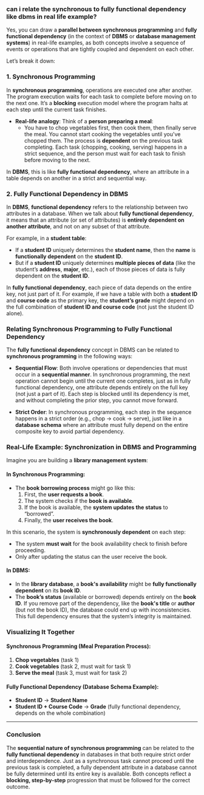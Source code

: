 ### can i relate the synchronous to fully functional dependency like dbms in real life example?

Yes, you can draw a **parallel between synchronous programming** and **fully functional dependency** (in the context of **DBMS** or **database management systems**) in real-life examples, as both concepts involve a sequence of events or operations that are tightly coupled and dependent on each other.

Let’s break it down:

### **1. Synchronous Programming**
In **synchronous programming**, operations are executed one after another. The program execution waits for each task to complete before moving on to the next one. It’s a **blocking** execution model where the program halts at each step until the current task finishes.

- **Real-life analogy**: Think of a **person preparing a meal**: 
  - You have to chop vegetables first, then cook them, then finally serve the meal. You cannot start cooking the vegetables until you've chopped them. The process is **dependent** on the previous task completing. Each task (chopping, cooking, serving) happens in a strict sequence, and the person must wait for each task to finish before moving to the next.

In **DBMS**, this is like **fully functional dependency**, where an attribute in a table depends on another in a strict and sequential way.

### **2. Fully Functional Dependency in DBMS**
In **DBMS**, **functional dependency** refers to the relationship between two attributes in a database. When we talk about **fully functional dependency**, it means that an attribute (or set of attributes) is **entirely dependent on another attribute**, and not on any subset of that attribute.

For example, in a **student table**:
- If a **student ID** uniquely determines the **student name**, then the **name** is **functionally dependent** on the **student ID**.
- But if a **student ID** uniquely determines **multiple pieces of data** (like the student’s **address**, **major**, etc.), each of those pieces of data is fully dependent on the **student ID**.

In **fully functional dependency**, each piece of data depends on the entire key, not just part of it. For example, if we have a table with both a **student ID** and **course code** as the primary key, the **student’s grade** might depend on the full combination of **student ID and course code** (not just the student ID alone).

### **Relating Synchronous Programming to Fully Functional Dependency**

The **fully functional dependency** concept in DBMS can be related to **synchronous programming** in the following ways:

- **Sequential Flow**: Both involve operations or dependencies that must occur in a **sequential manner**. In synchronous programming, the next operation cannot begin until the current one completes, just as in fully functional dependency, one attribute depends entirely on the full key (not just a part of it). Each step is blocked until its dependency is met, and without completing the prior step, you cannot move forward.
  
- **Strict Order**: In synchronous programming, each step in the sequence happens in a strict order (e.g., chop → cook → serve), just like in a **database schema** where an attribute must fully depend on the entire composite key to avoid partial dependency.

### **Real-Life Example: Synchronization in DBMS and Programming**

Imagine you are building a **library management system**:

#### In Synchronous Programming:
- The **book borrowing process** might go like this:
  1. First, the **user requests a book**.
  2. The system checks if the **book is available**.
  3. If the book is available, the **system updates the status** to “borrowed”.
  4. Finally, the **user receives the book**.

In this scenario, the system is **synchronously dependent** on each step:
- The system **must wait** for the book availability check to finish before proceeding.
- Only after updating the status can the user receive the book.

#### In DBMS:
- In the **library database**, a **book's availability** might be **fully functionally dependent** on its **book ID**.
- The **book’s status** (available or borrowed) depends entirely on the **book ID**. If you remove part of the dependency, like the **book's title** or **author** (but not the book ID), the database could end up with inconsistencies. This full dependency ensures that the system’s integrity is maintained.

### **Visualizing It Together**

#### Synchronous Programming (Meal Preparation Process):
1. **Chop vegetables** (task 1)
2. **Cook vegetables** (task 2, must wait for task 1)
3. **Serve the meal** (task 3, must wait for task 2)

#### Fully Functional Dependency (Database Schema Example):
- **Student ID** → **Student Name**
- **Student ID + Course Code** → **Grade** (fully functional dependency, depends on the whole combination)

---

### **Conclusion**

The **sequential nature of synchronous programming** can be related to the **fully functional dependency** in databases in that both require strict order and interdependence. Just as a synchronous task cannot proceed until the previous task is completed, a fully dependent attribute in a database cannot be fully determined until its entire key is available. Both concepts reflect a **blocking, step-by-step** progression that must be followed for the correct outcome.